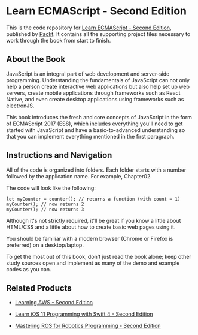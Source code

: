 # Learn ECMAScript - Second Edition
This is the code repository for [Learn ECMAScript - Second Edition](https://www.packtpub.com/web-development/learn-ecmascript-second-edition?utm_source=github&utm_medium=repository&utm_campaign=9781788620062), published by [Packt](https://www.packtpub.com/?utm_source=github). It contains all the supporting project files necessary to work through the book from start to finish.
## About the Book
JavaScript is an integral part of web development and server-side programming. Understanding the fundamentals of JavaScript can not only help a person create interactive web applications but also help set up web servers, create mobile applications through frameworks such as React Native, and even create desktop applications using frameworks such as electronJS.

This book introduces the fresh and core concepts of JavaScript in the form of ECMAScript 2017 (ES8), which includes everything you'll need to get started with JavaScript and have a basic-to-advanced understanding so that you can implement everything mentioned in the first paragraph.

 
## Instructions and Navigation
All of the code is organized into folders. Each folder starts with a number followed by the application name. For example, Chapter02.



The code will look like the following:
```
let myCounter = counter(); // returns a function (with count = 1)
myCounter(); // now returns 2
myCounter(); // now returns 3
```

Although it's not strictly required, it'll be great if you know a little about HTML/CSS and a little about how to create basic web pages using it.

You should be familiar with a modern browser (Chrome or Firefox is preferred) on a desktop/laptop.

To get the most out of this book, don't just read the book alone; keep other study sources open and implement as many of the demo and example codes as you can.

## Related Products
* [Learning AWS - Second Edition](https://www.packtpub.com/virtualization-and-cloud/learning-aws-second-edition?utm_source=github&utm_medium=repository&utm_campaign=9781787281066)

* [Learn iOS 11 Programming with Swift 4 - Second Edition](https://www.packtpub.com/application-development/learn-ios-11-programming-swift-4-second-edition?utm_source=github&utm_medium=repository&utm_campaign=9781788390750)

* [Mastering ROS for Robotics Programming - Second Edition](https://www.packtpub.com/hardware-and-creative/mastering-ros-robotics-programming-second-edition?utm_source=github&utm_medium=repository&utm_campaign=9781788478953)


